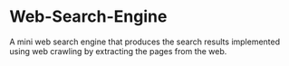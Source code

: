 # Web-Search-Engine
A mini web search engine that produces the search results implemented using web crawling by extracting the pages from the web.
